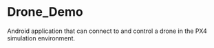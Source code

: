 # Drone_Demo
Android application that can connect to and control a drone in the PX4 simulation environment.
